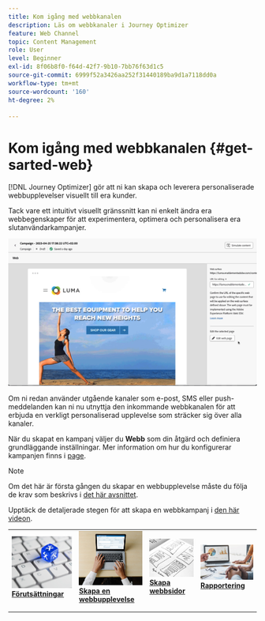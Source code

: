 ```yaml
---
title: Kom igång med webbkanalen
description: Läs om webbkanaler i Journey Optimizer
feature: Web Channel
topic: Content Management
role: User
level: Beginner
exl-id: 8f06b8f0-f64d-42f7-9b10-7bb76f63d1c5
source-git-commit: 6999f52a3426aa252f31440189ba9d1a7118dd0a
workflow-type: tm+mt
source-wordcount: '160'
ht-degree: 2%

---
```


# Kom igång med webbkanalen {#get-sarted-web}

[!DNL Journey Optimizer] gör att ni kan skapa och leverera personaliserade webbupplevelser visuellt till era kunder.

Tack vare ett intuitivt visuellt gränssnitt kan ni enkelt ändra era webbegenskaper för att experimentera, optimera och personalisera era slutanvändarkampanjer.

![](../rn/assets/do-not-localize/web-authoring.gif)


Om ni redan använder utgående kanaler som e-post, SMS eller push-meddelanden kan ni nu utnyttja den inkommande webbkanalen för att erbjuda en verkligt personaliserad upplevelse som sträcker sig över alla kanaler.

När du skapat en kampanj väljer du **Webb** som din åtgärd och definiera grundläggande inställningar. Mer information om hur du konfigurerar kampanjen finns i [page](../campaigns/create-campaign.md#configure).

>[!NOTE]
>
>Om det här är första gången du skapar en webbupplevelse måste du följa de krav som beskrivs i [det här avsnittet](web-prerequisites.md).

Upptäck de detaljerade stegen för att skapa en webbkampanj i [den här videon](create-web.md#video).

<table style="table-layout:fixed"><tr style="border: 0;">
<td>
<a href="web-prerequisites.md">
<img alt="Lead" src="../assets/do-not-localize/web-prerequisites.jpg">
</a>
<div><a href="web-prerequisites.md"><strong>Förutsättningar</strong>
</div>
<p>
</td>
<td>
<a href="create-web.md">
<img alt="Sällan" src="../assets/do-not-localize/web-create.jpg">
</a>
<div>
<a href="create-web.md"><strong>Skapa en webbupplevelse</strong></a>
</div>
<p></td>
<td>
<a href="edit-web-content.md">
<img alt="Validering" src="../assets/do-not-localize/web-design.jpg">
</a>
<div>
<a href="edit-web-content.md"><strong>Skapa webbsidor</strong></a>
</div>
<p>
</td>
<td>
<a href="monitor-web-campaigns.md">
<img alt="Validering" src="../assets/do-not-localize/web-reporting.jpg">
</a>
<div>
<a href="monitor-web-campaigns.md"><strong>Rapportering</strong></a>
</div>
<p>
</td>
</tr></table>


